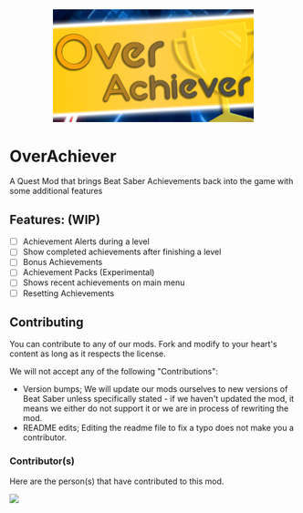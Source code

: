 <div align="center">
  <img src="cover.png" width="70%" height="auto">
</div>

# OverAchiever

A Quest Mod that brings Beat Saber Achievements back into the game with some additional features

## Features: (WIP)

- [ ] Achievement Alerts during a level
- [ ] Show completed achievements after finishing a level
- [ ] Bonus Achievements
- [ ] Achievement Packs (Experimental)
- [ ] Shows recent achievements on main menu
- [ ] Resetting Achievements

## Contributing

You can contribute to any of our mods. Fork and modify to your heart's content as long as it respects the license.

We will not accept any of the following "Contributions":

- Version bumps; We will update our mods ourselves to new versions of Beat Saber unless specifically stated - if we haven't updated the mod, it means we either do not support it or we are in process of rewriting the mod.
- README edits; Editing the readme file to fix a typo does not make you a contributor.

### Contributor(s)

Here are the person(s) that have contributed to this mod.

<a href="https://github.com/AKASGaming/overachiever/graphs/contributors">
  <img src="https://contrib.rocks/image?repo=AKASGaming/overachiever" />
</a>
